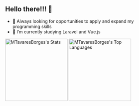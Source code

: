 ## Hello there!!! 👋


- 🔭 Always looking for opportunities to apply and expand my programming skills
- 🌱 I’m currently studying Laravel and Vue.js
  
<div>
  <img height="200cm" src="https://github-readme-stats.vercel.app/api?username=MTavaresBorges&theme=tokyonight&show_icons=true&hide_border=true&count_private=true" alt="MTavaresBorges's Stats" />
  <img height="200cm" src="https://github-readme-stats.vercel.app/api/top-langs/?username=MTavaresBorges&theme=tokyonight&show_icons=true&hide_border=true&layout=compact" alt="MTavaresBorges's Top Languages" />
</div>


